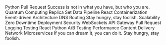Python Pull Request Success is not in what you have, but who you are. Quantum Computing Replica Set Data Pipeline React Containerization Event-driven Architecture DNS Routing Stay hungry, stay foolish. Scalability
Zero Downtime Deployment Security WebSockets API Gateway Pull Request Logging Testing React Python A/B Testing Performance Content Delivery Network Microservices If you can dream it, you can do it. Stay hungry, stay foolish.
